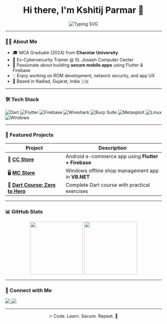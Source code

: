 <h1 align="center">Hi there, I'm Kshitij Parmar 👋</h1>

<p align="center">
  <img src="https://readme-typing-svg.herokuapp.com?font=Fira+Code&duration=3000&pause=1000&color=00F7FF&center=true&vCenter=true&width=500&lines=Flutter+%26+Firebase+Developer;Cybersecurity+Enthusiast;Open+Source+Contributor;Tech+Lover+%7C+Always+Learning" alt="Typing SVG" />
</p>

---

### 🧑‍💻 About Me

- 🎓 MCA Graduate (2024) from **Charotar University**
- 💼 Ex-Cybersecurity Trainer @ St. Joseph Computer Center
- 🔧 Passionate about building **secure mobile apps** using Flutter & Firebase
- 💡 Enjoy working on ROM development, network security, and app UX
- 📍 Based in Nadiad, Gujarat, India 🇮🇳

---

### 🛠️ Tech Stack

![Dart](https://img.shields.io/badge/Dart-0175C2?style=for-the-badge&logo=dart&logoColor=white)
![Flutter](https://img.shields.io/badge/Flutter-02569B?style=for-the-badge&logo=flutter&logoColor=white)
![Firebase](https://img.shields.io/badge/Firebase-FFCA28?style=for-the-badge&logo=firebase&logoColor=black)
![Wireshark](https://img.shields.io/badge/Wireshark-1679A7?style=for-the-badge&logo=wireshark)
![Burp Suite](https://img.shields.io/badge/Burp_Suite-F57C00?style=for-the-badge)
![Metasploit](https://img.shields.io/badge/Metasploit-000000?style=for-the-badge)
![Linux](https://img.shields.io/badge/Linux-FCC624?style=for-the-badge&logo=linux&logoColor=black)
![Windows](https://img.shields.io/badge/Windows-0078D6?style=for-the-badge&logo=windows&logoColor=white)

---

### 📌 Featured Projects

| Project | Description |
|--------|-------------|
| 🛒 [**CC Store**](https://github.com/SwitU7Ronald/CC-Store) | Android e-commerce app using **Flutter + Firebase** |
| 🖥️ [**MC Store**](https://github.com/SwitU7Ronald/MC-Store) | Windows offline shop management app in **VB.NET** |
| 📘 [**Dart Course: Zero to Hero**](https://github.com/SwitU7Ronald/Dart-Course-Zero-Hero) | Complete Dart course with practical exercises |

---

### 📊 GitHub Stats

<p align="center">
  <img src="https://github-readme-stats.vercel.app/api?username=SwitU7Ronald&show_icons=true&theme=github_dark" height="170"/>
  <img src="https://github-readme-stats.vercel.app/api/top-langs/?username=SwitU7Ronald&layout=compact&theme=github_dark" height="170"/>
</p>

---

### 🔗 Connect with Me

<p>
  <a href="https://www.linkedin.com/in/kshitij-parmar">
    <img src="https://img.shields.io/badge/LinkedIn-Kshitij%20Parmar-blue?style=for-the-badge&logo=linkedin" />
  </a>
  <a href="https://github.com/SwitU7Ronald">
    <img src="https://img.shields.io/badge/GitHub-SwitU7Ronald-black?style=for-the-badge&logo=github" />
  </a>
</p>

---

<p align="center">🔥 Code. Learn. Secure. Repeat. 🔁</p>
